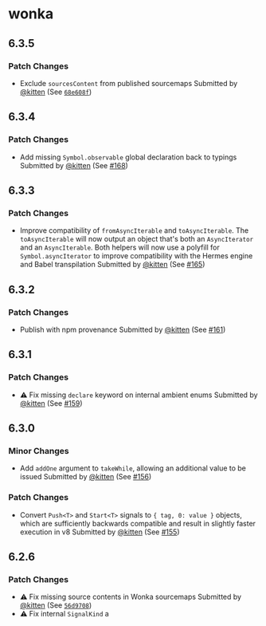 # wonka

## 6.3.5

### Patch Changes

- Exclude `sourcesContent` from published sourcemaps
  Submitted by [@kitten](https://github.com/kitten) (See [`68e608f`](https://github.com/0no-co/wonka/commit/68e608f46244e82d41c952ecfa1d7f0096e168f6))

## 6.3.4

### Patch Changes

- Add missing `Symbol.observable` global declaration back to typings
  Submitted by [@kitten](https://github.com/kitten) (See [#168](https://github.com/0no-co/wonka/pull/168))

## 6.3.3

### Patch Changes

- Improve compatibility of `fromAsyncIterable` and `toAsyncIterable`. The `toAsyncIterable` will now output an object that's both an `AsyncIterator` and an `AsyncIterable`. Both helpers will now use a polyfill for `Symbol.asyncIterator` to improve compatibility with the Hermes engine and Babel transpilation
  Submitted by [@kitten](https://github.com/kitten) (See [#165](https://github.com/0no-co/wonka/pull/165))

## 6.3.2

### Patch Changes

- Publish with npm provenance
  Submitted by [@kitten](https://github.com/kitten) (See [#161](https://github.com/0no-co/wonka/pull/161))

## 6.3.1

### Patch Changes

- ⚠️ Fix missing `declare` keyword on internal ambient enums
  Submitted by [@kitten](https://github.com/kitten) (See [#159](https://github.com/0no-co/wonka/pull/159))

## 6.3.0

### Minor Changes

- Add `addOne` argument to `takeWhile`, allowing an additional value to be issued
  Submitted by [@kitten](https://github.com/kitten) (See [#156](https://github.com/0no-co/wonka/pull/156))

### Patch Changes

- Convert `Push<T>` and `Start<T>` signals to `{ tag, 0: value }` objects, which are sufficiently backwards compatible and result in slightly faster execution in v8
  Submitted by [@kitten](https://github.com/kitten) (See [#155](https://github.com/0no-co/wonka/pull/155))

## 6.2.6

### Patch Changes

- ⚠️ Fix missing source contents in Wonka sourcemaps
  Submitted by [@kitten](https://github.com/kitten) (See [`56d9708`](https://github.com/0no-co/wonka/commit/56d970861424fddd403262bf85d7e1e3572b15e2))
- ⚠️ Fix internal `SignalKind` a